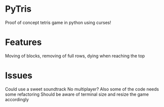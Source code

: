 # PyTris
Proof of concept tetris game in python using curses!

# Features
Moving of blocks, removing of full rows, dying when reaching the top

# Issues
Could use a sweet soundtrack
No multiplayer?
Also some of the code needs some refactoring
Should be aware of terminal size and resize the game accordingly
